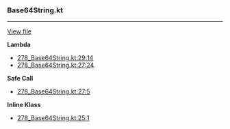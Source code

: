 ### Base64String.kt
---
[View file](../../precision_analyzed/278_Base64String.kt)

**Lambda**

 - [278_Base64String.kt:29:14](../../precision_analyzed/278_Base64String.kt#L29)
 - [278_Base64String.kt:27:24](../../precision_analyzed/278_Base64String.kt#L27)

**Safe Call**

 - [278_Base64String.kt:27:5](../../precision_analyzed/278_Base64String.kt#L27)

**Inline Klass**

 - [278_Base64String.kt:25:1](../../precision_analyzed/278_Base64String.kt#L25)
